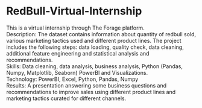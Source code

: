 # RedBull-Virtual-Internship
This is a virtual internship through The Forage platform. <br>
Description: The dataset contains information about quantity of redbull sold, various marketing tactics used and different product lines. The project includes the following steps: data loading, quality check, data cleaning, additional feature engineering and statistical analysis and recommendations. <br>
Skills: Data cleaning, data analysis, business analysis, Python (Pandas, Numpy, Matplotlib, Seaborn) PowerBI and Visualizations.<br>
Technology: PowerBI, Excel, Python, Pandas, Numpy<br>
Results: A presentation answering some business questions and recommendations to improve sales using different product lines and marketing tactics curated for different channels.
